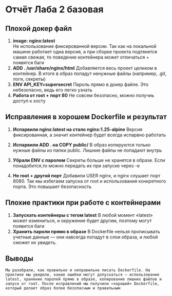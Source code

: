 # Отчёт Лаба 2 базовая

## Плохой докер файл

1. **image: nginx:latest**  
   Не использование фиксированной версии. Так как на локальной машине работает одна версия, а при сборке проекта подтянется самая свежая, то поведение контейнера может отличаться + появятся баги  
2. **ADD . /usr/share/nginx/html**
    Добавляется весь проект целиком в контейнер. В итоге в образ попадут ненужные файлы (например, .git, логи, секреты)
3. **ENV API_KEY=supersecret**
    Пароль прямо в докер файле. Это небезопасно, ведь его легко узнать
4. **Работа от root + порт 80**
    Не совсем безопасно, можно получиь доступ к хосту

## Исправления в хорошем Dockerfile и результат
1. **Испарвили nginx:latest на стало nginx:1.25-alpine**
    Версия фиксированная, а значит контейнер будет всегда испарвно работать

2. **Испарвили ADD . на COPY public/**
    В образ копируются только нужные файлы из папки public. Лишние файлы не попадают внутрь

3. **Убрали ENV с паролем**
Секреты больше не хранятся в образе. Если понадобится,то можно передать их при запуске через -e

4. **Не root + другой порт**
    Добавили USER nginx, и nginx слушает порт 8080. Так мы избегаем запуска от root и использования конкретного порта. Это повышает безопасность

## Плохие практики при работе с контейнерами
1. **Запускать контейнеры с тегом latest**
    В любой момент «latest» может измениться, и окружение будет другим, поэтому могут появится баги
2. **Хранить пароли прямо в образе**
    В Dockerfile нельзя прописывать учетные данные — они навсегда попадут в слои образа, и любой сможет их увидеть.

## Выводы
    Мы разобрали, как правильно и неправильно писать Dockerfile. На практике мы увидели, какие ошибки могут допускаться — использование latest, хранение паролей прямо в образе, копирование лишних файлов и запуск от root. После исправлений мы получили «хороший» Dockerfile, который делает образ более безопасным и правильным